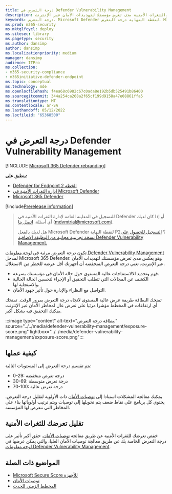 ```yaml
---
title: درجة التعرض في Defender Vulnerability Management
description: تعكس درجة التعرض إدارة المخاطر والثغرات الأمنية مدى تعرض مؤسستك لتهديدات الأمان عبر الإنترنت.
keywords: درجة التعرض، Microsoft Defender لنقطة النهاية درجة التعرض، Microsoft Defender لنقطة النهاية درجة التعرض للتلفزيون، درجة تعرض المؤسسة، درجة التعرض للمؤسسة التلفزيونية، إدارة المخاطر والثغرات الأمنية، Microsoft Defender لنقطة النهاية
ms.prod: m365-security
ms.mktglfcycl: deploy
ms.sitesec: library
ms.pagetype: security
ms.author: dansimp
author: dansimp
ms.localizationpriority: medium
manager: dansimp
audience: ITPro
ms.collection:
- m365-security-compliance
- m365initiative-defender-endpoint
ms.topic: conceptual
ms.technology: mde
ms.openlocfilehash: f4ea68c6982c67c0ada8e192b5db525491b86400
ms.sourcegitcommit: 344a254ca268a2f65cf199d9158a47e08861ffa5
ms.translationtype: MT
ms.contentlocale: ar-SA
ms.lasthandoff: 05/12/2022
ms.locfileid: "65368500"
---
```

# <a name="exposure-score-in-defender-vulnerability-management"></a>درجة التعرض في Defender Vulnerability Management

[!INCLUDE [Microsoft 365 Defender rebranding](../../includes/microsoft-defender.md)]

**ينطبق على:**

- [Defender for Endpoint الخطة 2](https://go.microsoft.com/fwlink/?linkid=2154037)
- [إدارة الثغرات الأمنية في Microsoft Defender](index.yml)
- [Microsoft 365 Defender](https://go.microsoft.com/fwlink/?linkid=2118804)

[!include[Prerelease information](../../includes/prerelease.md)]

> للتسجيل في المعاينة العامة لإدارة الثغرات الأمنية في Defender أو إذا كان لديك أي أسئلة، [اتصل بنا](mailto:mdvmtrial@microsoft.com) (mdvmtrial@microsoft.com).
>
> هل لديك بالفعل Microsoft Defender لنقطة النهاية P2؟ [التسجيل للحصول على نسخة تجريبية مجانية من الوظيفة الإضافية Defender Vulnerability Management.](https://signup.microsoft.com/get-started/signup?products=5908ecaa-b8a7-4a04-b6c0-d44fd934b6f2)

تكون درجة التعرض مرئية في [لوحة معلومات Defender Vulnerability Management](tvm-dashboard-insights.md) لمدخل Microsoft 365 Defender. وهو يعكس مدى تعرض مؤسستك لتهديدات الأمان عبر الإنترنت. تعني درجة التعرض المنخفضة أن أجهزتك أقل عرضة للخطر من الاستغلال.

- فهم وتحديد الالاستنتاجات عالية المستوى حول حالة الأمان في مؤسستك بسرعة.
- الكشف عن المجالات التي تتطلب التحقيق أو الإجراء لتحسين الحالة الحالية والاستجابة لها.
- التواصل مع النظراء والإدارة حول تأثير جهود الأمان.

تمنحك البطاقة طريقة عرض عالية المستوى لاتجاه درجة التعرض بمرور الوقت. تمنحك أي ارتفاعات في المخطط مؤشرا مرئيا على تعرض عال لمخاطر الأمان عبر الإنترنت يمكنك التحقيق فيه بشكل أكبر.

:::image type="content" alt-text="بطاقة درجة التعرض." source="../../media/defender-vulnerability-management/exposure-score.png" lightbox="../../media/defender-vulnerability-management/exposure-score.png":::

## <a name="how-it-works"></a>كيفية عملها

يتم تقسيم درجة التعرض إلى المستويات التالية:

- 0-29: درجة تعرض منخفضة
- 30-69: درجة تعرض متوسطة
- 70-100: درجة تعرض عالية

يمكنك معالجة المشكلات استنادا إلى [توصيات الأمان](tvm-security-recommendation.md) ذات الأولوية لتقليل درجة التعرض. يحتوي كل برنامج على نقاط ضعف يتم تحويلها إلى توصيات ويتم ترتيب أولوياتها بناء على المخاطر التي تتعرض لها المؤسسة.

## <a name="reduce-your-vulnerability-exposure"></a>تقليل تعرضك للثغرات الأمنية

خفض تعرضك للثغرات الأمنية عن طريق معالجة [توصيات الأمان](tvm-security-recommendation.md). حقق أكبر تأثير على درجة التعرض الخاصة بك عن طريق معالجة توصيات الأمان العليا، والتي يمكن عرضها في [لوحة معلومات Defender Vulnerability Management](tvm-dashboard-insights.md).

## <a name="related-topics"></a>المواضيع ذات الصلة

- [Microsoft Secure Score للأجهزة](tvm-microsoft-secure-score-devices.md)
- [توصيات الأمان](tvm-security-recommendation.md)
- [المخطط الزمني للحدث](threat-and-vuln-mgt-event-timeline.md)
